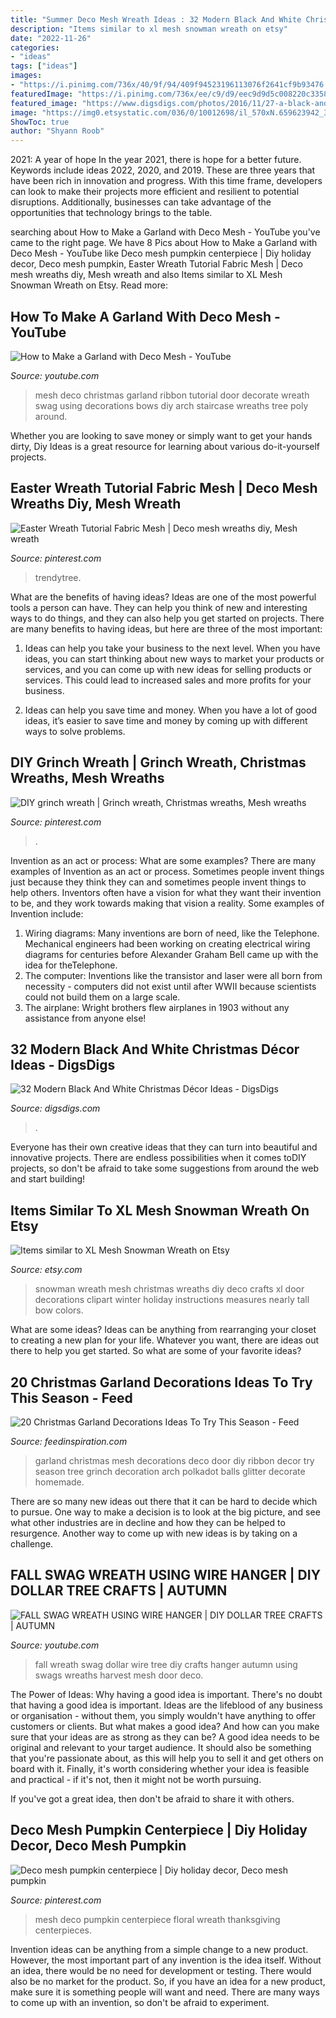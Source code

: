 ```yaml
---
title: "Summer Deco Mesh Wreath Ideas : 32 Modern Black And White Christmas Décor Ideas"
description: "Items similar to xl mesh snowman wreath on etsy"
date: "2022-11-26"
categories:
- "ideas"
tags: ["ideas"]
images:
- "https://i.pinimg.com/736x/40/9f/94/409f94523196113076f2641cf9b93476.jpg"
featuredImage: "https://i.pinimg.com/736x/ee/c9/d9/eec9d9d5c008220c335804d46a1ad5e8.jpg"
featured_image: "https://www.digsdigs.com/photos/2016/11/27-a-black-and-white-deco-mesh-wreath-with-snowflakes.jpg"
image: "https://img0.etsystatic.com/036/0/10012698/il_570xN.659623942_3swo.jpg"
ShowToc: true
author: "Shyann Roob"
---
```



2021: A year of hope
In the year 2021, there is hope for a better future. Keywords include ideas 2022, 2020, and 2019. These are three years that have been rich in innovation and progress. With this time frame, developers can look to make their projects more efficient and resilient to potential disruptions. Additionally, businesses can take advantage of the opportunities that technology brings to the table.

	

		
searching about How to Make a Garland with Deco Mesh - YouTube you've came to the right page. We have 8 Pics about How to Make a Garland with Deco Mesh - YouTube like Deco mesh pumpkin centerpiece | Diy holiday decor, Deco mesh pumpkin, Easter Wreath Tutorial Fabric Mesh | Deco mesh wreaths diy, Mesh wreath and also Items similar to XL Mesh Snowman Wreath on Etsy. Read more:
		
    
## How To Make A Garland With Deco Mesh - YouTube

<img loading=lazy src="http://i.ytimg.com/vi/RwIQ8VAa9Zk/maxresdefault.jpg" onerror="this.onerror=null;this.src='https://tse2.mm.bing.net/th?id=OIP.TyGuuqRsGoMKk_ADfZELeQHaEK&amp;pid=15.1';" alt="How to Make a Garland with Deco Mesh - YouTube">

_Source: youtube.com_

>mesh deco christmas garland ribbon tutorial door decorate wreath swag using decorations bows diy arch staircase wreaths tree poly around. 

	

Whether you are looking to save money or simply want to get your hands dirty, Diy Ideas is a great resource for learning about various do-it-yourself projects.

    
## Easter Wreath Tutorial Fabric Mesh | Deco Mesh Wreaths Diy, Mesh Wreath

<img loading=lazy src="https://i.pinimg.com/736x/ee/c9/d9/eec9d9d5c008220c335804d46a1ad5e8.jpg" onerror="this.onerror=null;this.src='https://tse3.mm.bing.net/th?id=OIP.r2Rcx91XGFnxt9syOuXA0AHaIT&amp;pid=15.1';" alt="Easter Wreath Tutorial Fabric Mesh | Deco mesh wreaths diy, Mesh wreath">

_Source: pinterest.com_

>trendytree. 

	

What are the benefits of having ideas?
Ideas are one of the most powerful tools a person can have. They can help you think of new and interesting ways to do things, and they can also help you get started on projects. There are many benefits to having ideas, but here are three of the most important: 
1. Ideas can help you take your business to the next level. When you have ideas, you can start thinking about new ways to market your products or services, and you can come up with new ideas for selling products or services. This could lead to increased sales and more profits for your business. 

2. Ideas can help you save time and money. When you have a lot of good ideas, it’s easier to save time and money by coming up with different ways to solve problems.

    
## DIY Grinch Wreath | Grinch Wreath, Christmas Wreaths, Mesh Wreaths

<img loading=lazy src="https://i.pinimg.com/736x/de/2b/1f/de2b1fa1d292eb21ce3f3c987d90f2ff.jpg" onerror="this.onerror=null;this.src='https://tse3.mm.bing.net/th?id=OIP.9QI3ebDo2tehQQYYNFFi2gHaJ3&amp;pid=15.1';" alt="DIY grinch wreath | Grinch wreath, Christmas wreaths, Mesh wreaths">

_Source: pinterest.com_

>. 

	

Invention as an act or process: What are some examples?
There are many examples of Invention as an act or process. Sometimes people invent things just because they think they can and sometimes people invent things to help others. Inventors often have a vision for what they want their invention to be, and they work towards making that vision a reality. Some examples of Invention include: 
1) Wiring diagrams: Many inventions are born of need, like the Telephone. Mechanical engineers had been working on creating electrical wiring diagrams for centuries before Alexander Graham Bell came up with the idea for theTelephone.
2) The computer: Inventions like the transistor and laser were all born from necessity - computers did not exist until after WWII because scientists could not build them on a large scale.
3) The airplane: Wright brothers flew airplanes in 1903 without any assistance from anyone else!

    
## 32 Modern Black And White Christmas Décor Ideas - DigsDigs

<img loading=lazy src="https://www.digsdigs.com/photos/2016/11/27-a-black-and-white-deco-mesh-wreath-with-snowflakes.jpg" onerror="this.onerror=null;this.src='https://tse4.mm.bing.net/th?id=OIP.gwfY51bnN_7kq7Wv29qDYwHaJ4&amp;pid=15.1';" alt="32 Modern Black And White Christmas Décor Ideas - DigsDigs">

_Source: digsdigs.com_

>. 

	

Everyone has their own creative ideas that they can turn into beautiful and innovative projects. There are endless possibilities when it comes toDIY projects, so don't be afraid to take some suggestions from around the web and start building!

    
## Items Similar To XL Mesh Snowman Wreath On Etsy

<img loading=lazy src="https://img0.etsystatic.com/036/0/10012698/il_570xN.659623942_3swo.jpg" onerror="this.onerror=null;this.src='https://tse3.mm.bing.net/th?id=OIP.OMDO7-OH0eDsPGLZ6jyfbAHaMf&amp;pid=15.1';" alt="Items similar to XL Mesh Snowman Wreath on Etsy">

_Source: etsy.com_

>snowman wreath mesh christmas wreaths diy deco crafts xl door decorations clipart winter holiday instructions measures nearly tall bow colors. 

	

What are some ideas?
Ideas can be anything from rearranging your closet to creating a new plan for your life. Whatever you want, there are ideas out there to help you get started. So what are some of your favorite ideas?

    
## 20 Christmas Garland Decorations Ideas To Try This Season - Feed

<img loading=lazy src="http://feedinspiration.com/wp-content/uploads/2016/09/Christmas-deco-mesh-garland.jpg" onerror="this.onerror=null;this.src='https://tse3.mm.bing.net/th?id=OIP.5QtrLBS9EHshrg-Ru5ILkQHaJ4&amp;pid=15.1';" alt="20 Christmas Garland Decorations Ideas To Try This Season - Feed">

_Source: feedinspiration.com_

>garland christmas mesh decorations deco door diy ribbon decor try season tree grinch decoration arch polkadot balls glitter decorate homemade. 

	

There are so many new ideas out there that it can be hard to decide which to pursue. One way to make a decision is to look at the big picture, and see what other industries are in decline and how they can be helped to resurgence. Another way to come up with new ideas is by taking on a challenge.

    
## FALL SWAG WREATH USING WIRE HANGER | DIY DOLLAR TREE CRAFTS | AUTUMN

<img loading=lazy src="https://i.ytimg.com/vi/dp2FrhRwrOU/maxresdefault.jpg" onerror="this.onerror=null;this.src='https://tse3.mm.bing.net/th?id=OIP.IFX28LIwLhcJHQac9EH8VgHaEK&amp;pid=15.1';" alt="FALL SWAG WREATH USING WIRE HANGER | DIY DOLLAR TREE CRAFTS | AUTUMN">

_Source: youtube.com_

>fall wreath swag dollar wire tree diy crafts hanger autumn using swags wreaths harvest mesh door deco. 

	

The Power of Ideas: Why having a good idea is important.
There's no doubt that having a good idea is important. Ideas are the lifeblood of any business or organisation - without them, you simply wouldn't have anything to offer customers or clients. But what makes a good idea? And how can you make sure that your ideas are as strong as they can be?
A good idea needs to be original and relevant to your target audience. It should also be something that you're passionate about, as this will help you to sell it and get others on board with it. Finally, it's worth considering whether your idea is feasible and practical - if it's not, then it might not be worth pursuing.

If you've got a great idea, then don't be afraid to share it with others.

    
## Deco Mesh Pumpkin Centerpiece | Diy Holiday Decor, Deco Mesh Pumpkin

<img loading=lazy src="https://i.pinimg.com/736x/40/9f/94/409f94523196113076f2641cf9b93476.jpg" onerror="this.onerror=null;this.src='https://tse2.mm.bing.net/th?id=OIP.GS1jWllDyU-qxyMPXdODrQHaFj&amp;pid=15.1';" alt="Deco mesh pumpkin centerpiece | Diy holiday decor, Deco mesh pumpkin">

_Source: pinterest.com_

>mesh deco pumpkin centerpiece floral wreath thanksgiving centerpieces. 

	

Invention ideas can be anything from a simple change to a new product. However, the most important part of any invention is the idea itself. Without an idea, there would be no need for development or testing. There would also be no market for the product. So, if you have an idea for a new product, make sure it is something people will want and need. There are many ways to come up with an invention, so don't be afraid to experiment.

